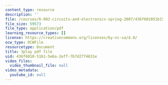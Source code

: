 ```yaml
---
content_type: resource
description: ''
file: /courses/6-002-circuits-and-electronics-spring-2007/436f601051b15e6a2eff7b7d2774631e_TXJIhDHtHSI.pdf
file_size: 59573
file_type: application/pdf
learning_resource_types: []
license: https://creativecommons.org/licenses/by-nc-sa/4.0/
ocw_type: OCWFile
resourcetype: Document
title: 3play pdf file
uid: 436f6010-51b1-5e6a-2eff-7b7d2774631e
video_files:
  video_thumbnail_file: null
video_metadata:
  youtube_id: null
---
```

